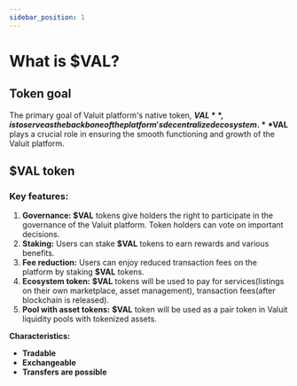```yaml
---
sidebar_position: 1
---
```


# What is $VAL?
## **Token goal**

The primary goal of Valuit platform's native token, **$VAL**, is to serve as the backbone of the platform's decentralized ecosystem. **$VAL** plays a crucial role in ensuring the smooth functioning and growth of the Valuit platform.

## **$VAL token**

### Key features:

1. **Governance: $VAL** tokens give holders the right to participate in the governance of the Valuit platform. Token holders can vote on important decisions.
2. **Staking:** Users can stake **$VAL** tokens to earn rewards and various benefits.
3. **Fee reduction:** Users can enjoy reduced transaction fees on the platform by staking **$VAL** tokens.
4. **Ecosystem token:** **$VAL** tokens will be used to pay for services(listings on their own marketplace, asset management), transaction fees(after blockchain is released).
5. **Pool with asset tokens:** **$VAL** token will be used as a pair token in Valuit liquidity pools with tokenized assets.

**Characteristics:**

- **Tradable**
- **Exchangeable**
- **Transfers are possible**